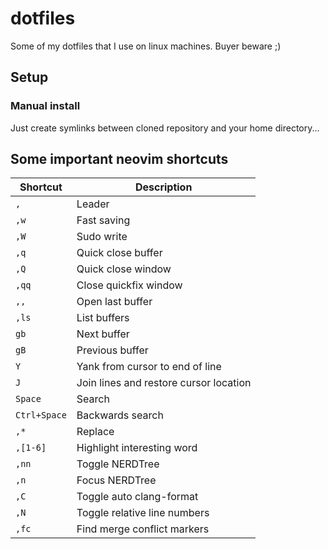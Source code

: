 # dotfiles

Some of my dotfiles that I use on linux machines. Buyer beware ;)

## Setup

### Manual install

Just create symlinks between cloned repository and your home directory...


## Some important neovim shortcuts

| Shortcut | Description |
| -------- | ----------- |
| `,`        | Leader |
| `,w`       | Fast saving |
| `,W`       | Sudo write |
| `,q`       | Quick close buffer |
| `,Q`       | Quick close window |
| `,qq`      | Close quickfix window |
| `,,`       | Open last buffer |
| `,ls`      | List buffers |
| `gb`       | Next buffer |
| `gB`       | Previous buffer |
| `Y`        | Yank from cursor to end of line |
| `J`        | Join lines and restore cursor location |
| `Space`    | Search |
| `Ctrl+Space` | Backwards search |
| `,*`       | Replace |
| `,[1-6]`   | Highlight interesting word |
| `,nn`      | Toggle NERDTree |
| `,n`       | Focus NERDTree |
| `,C`       | Toggle auto clang-format |
| `,N`       | Toggle relative line numbers |
| `,fc`      | Find merge conflict markers |
